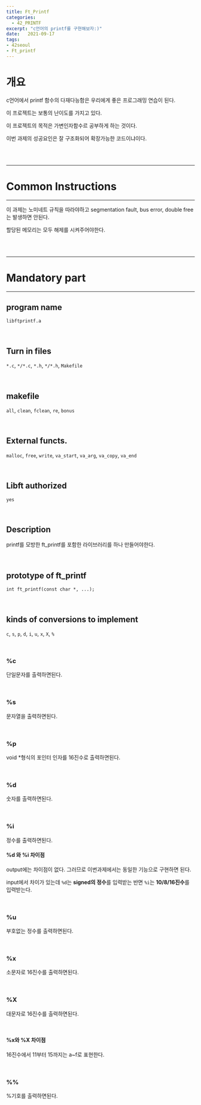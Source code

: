 ```yaml
---
title: Ft_Printf
categories: 
  - 42_PRINTF
excerpt: "c언어의 printf를 구현해보자:)"
date:   2021-09-17
tags:
- 42seoul
- Ft_printf
---
```


# 개요

c언어에서 printf 함수의 다재다능함은 우리에게 좋은 프로그래밍 연습이 된다.

이 프로젝트는 보통의 난이도를 가지고 있다.

이 프로젝트의 목적은 가변인자함수르 공부하게 하는 것이다.

이번 과제의 성공요인은 잘 구조화되어 확장가능한 코드이냐이다.


<br />
<br />

---

# Common Instructions

---

이 과제는 노미네트 규칙을 따라야하고 segmentation fault, bus error, double free는 발생하면 안된다.

할당된 메모리는 모두 해제를 시켜주어야한다.


<br />
<br />

---

# Mandatory part

---


## program name 

`libftprintf.a`

<br />

## Turn in files

`*.c`, `*/*.c`, `*.h`, `*/*.h`, `Makefile`

<br />

## makefile

`all`, `clean`, `fclean`, `re`, `bonus`

<br />

## External functs.

`malloc`, `free`, `write`, `va_start`, `va_arg`, `va_copy`, `va_end`

<br />

## Libft authorized

`yes`

<br />

## Description

printf를 모방한 ft_printf를 포함한 라이브러리를 하나 만들어야한다.

<br />

## prototype of ft_printf

`int ft_printf(const char *, ...);`

<br />

## kinds of conversions to implement

`c`, `s`, `p`, `d`, `i`, `u`, `x`, `X`, `%`

<br />

### %c

단일문자를 출력하면된다.

<br />

### %s

문자열을 출력하면된다.

<br />

### %p

void *형식의 포인터 인자를 16진수로 출력하면된다.

<br />

### %d

숫자를 출력하면된다.

<br />

### %i

정수를 출력하면된다.

#### %d 와 %i 차이점

output에는 차이점이 없다. 그러므로 이번과제에서는 동일한 기능으로 구현하면 된다.

input에서 차이가 있는데 `%d`는 **signed의 정수**를 입력받는 반면 `%i`는 **10/8/16진수**를 입력받는다.


<br />

### %u

부호없는 정수를 출력하면된다.

<br />

### %x

소문자로 16진수를 출력하면된다.

<br />

### %X

대문자로 16진수를 출력하면된다.

<br />

#### %x와 %X 차이점

16진수에서 11부터 15까지는 a~f로 표현한다.

<br />

### %%

%기호를 출력하면된다.

